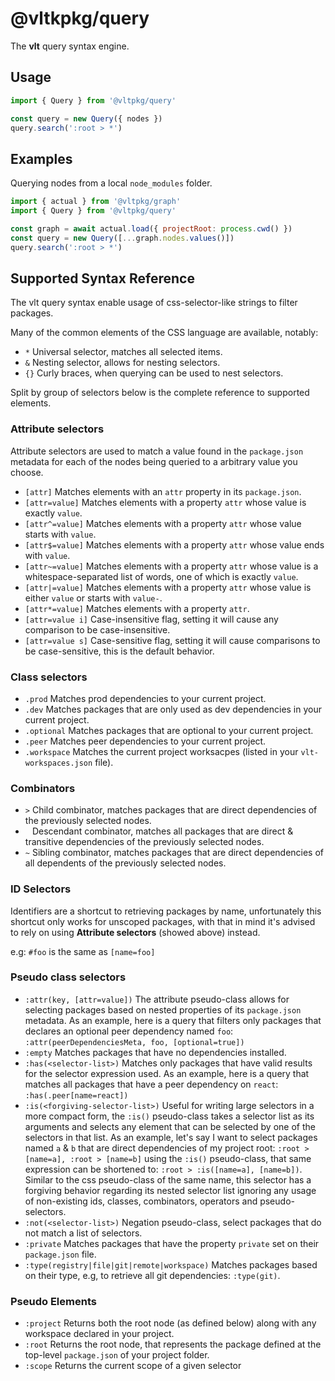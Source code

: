 # @vltkpkg/query

The **vlt** query syntax engine.

## Usage

```js
import { Query } from '@vltpkg/query'

const query = new Query({ nodes })
query.search(':root > *')
```

## Examples

Querying nodes from a local `node_modules` folder.

```js
import { actual } from '@vltpkg/graph'
import { Query } from '@vltpkg/query'

const graph = await actual.load({ projectRoot: process.cwd() })
const query = new Query([...graph.nodes.values()])
query.search(':root > *')
```

## Supported Syntax Reference

The vlt query syntax enable usage of css-selector-like strings to filter
packages.

Many of the common elements of the CSS language are available, notably:

- `*` Universal selector, matches all selected items.
- `&` Nesting selector, allows for nesting selectors.
- `{}` Curly braces, when querying can be used to nest selectors.

Split by group of selectors below is the complete reference to supported
elements.

### Attribute selectors

Attribute selectors are used to match a value found in the `package.json`
metadata for each of the nodes being queried to a arbitrary value you choose.

- `[attr]` Matches elements with an `attr` property in its `package.json`.
- `[attr=value]` Matches elements with a property `attr` whose value is exactly `value`.
- `[attr^=value]` Matches elements with a property `attr` whose value starts with `value`.
- `[attr$=value]` Matches elements with a property `attr` whose value ends with `value`.
- `[attr~=value]` Matches elements with a property `attr` whose value is a whitespace-separated list of words, one of which is exactly `value`.
- `[attr|=value]` Matches elements with a property `attr` whose value is either `value` or starts with `value-`.
- `[attr*=value]` Matches elements with a property `attr`.
- `[attr=value i]` Case-insensitive flag, setting it will cause any comparison to be case-insensitive.
- `[attr=value s]` Case-sensitive flag, setting it will cause comparisons to be case-sensitive, this is the default behavior.

### Class selectors

- `.prod` Matches prod dependencies to your current project.
- `.dev` Matches packages that are only used as dev dependencies in your current project.
- `.optional` Matches packages that are optional to your current project.
- `.peer` Matches peer dependencies to your current project.
- `.workspace` Matches the current project worksacpes (listed in your `vlt-workspaces.json` file).

### Combinators

- `>` Child combinator, matches packages that are direct dependencies of the previously selected nodes.
- ` ` Descendant combinator, matches all packages that are direct & transitive dependencies of the previously selected nodes.
- `~` Sibling combinator, matches packages that are direct dependencies of all dependents of the previously selected nodes.

### ID Selectors

Identifiers are a shortcut to retrieving packages by name, unfortunately this shortcut only works for unscoped packages, with that in mind it's advised to rely on using **Attribute selectors** (showed above) instead.

e.g: `#foo` is the same as `[name=foo]`

### Pseudo class selectors

- `:attr(key, [attr=value])` The attribute pseudo-class allows for selecting packages based on nested properties of its `package.json` metadata. As an example, here is a query that filters only packages that declares an optional peer dependency named `foo`: `:attr(peerDependenciesMeta, foo, [optional=true])`
- `:empty` Matches packages that have no dependencies installed.
- `:has(<selector-list>)` Matches only packages that have valid results for the selector expression used. As an example, here is a query that matches all packages that have a peer dependency on `react`: `:has(.peer[name=react])`
- `:is(<forgiving-selector-list>)` Useful for writing large selectors in a more compact form, the `:is()` pseudo-class takes a selector list as its arguments and selects any element that can be selected by one of the selectors in that list. As an example, let's say I want to select packages named `a` & `b` that are direct dependencies of my project root: `:root > [name=a], :root > [name=b]` using the `:is()` pseudo-class, that same expression can be shortened to: `:root > :is([name=a], [name=b])`. Similar to the css pseudo-class of the same name, this selector has a forgiving behavior regarding its nested selector list ignoring any usage of non-existing ids, classes, combinators, operators and pseudo-selectors.
- `:not(<selector-list>)` Negation pseudo-class, select packages that do not match a list of selectors.
- `:private` Matches packages that have the property `private` set on their `package.json` file.
- `:type(registry|file|git|remote|workspace)` Matches packages based on their type, e.g, to retrieve all git dependencies: `:type(git)`.

### Pseudo Elements

- `:project` Returns both the root node (as defined below) along with any workspace declared in your project.
- `:root` Returns the root node, that represents the package defined at the top-level `package.json` of your project folder.
- `:scope` Returns the current scope of a given selector
